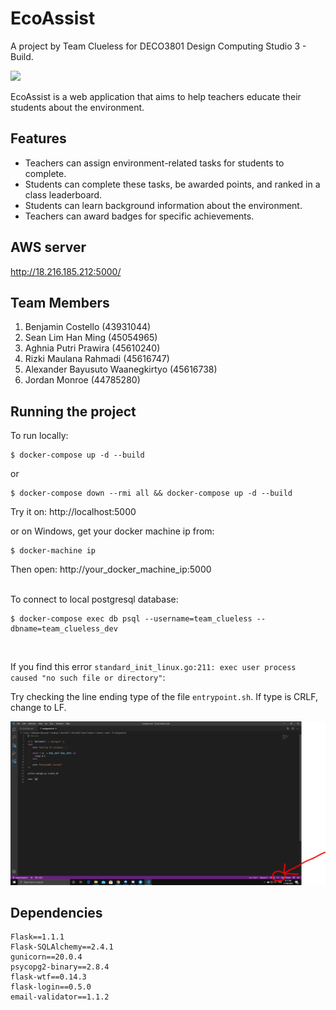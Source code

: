 # EcoAssist
A project by Team Clueless for DECO3801 Design Computing Studio 3 - Build.

<img src="https://raw.githubusercontent.com/fwrhine/EcoAssist/master/images/ecoassist.gif" height="430" />

EcoAssist is a web application that aims to help teachers educate their students about the environment. 

## Features
- Teachers can assign environment-related tasks for students to complete.
- Students can complete these tasks, be awarded points, and ranked in a class leaderboard.
- Students can learn background information about the environment.
- Teachers can award badges for specific achievements.


## AWS server
http://18.216.185.212:5000/

## Team Members
1. Benjamin Costello (43931044)
2. Sean Lim Han Ming (45054965)
3. Aghnia Putri Prawira (45610240)
4. Rizki Maulana Rahmadi (45616747)
5. Alexander Bayusuto Waanegkirtyo (45616738)
6. Jordan Monroe (44785280)

## Running the project
To run locally:
```
$ docker-compose up -d --build
```
or
```
$ docker-compose down --rmi all && docker-compose up -d --build
```

Try it on: http://localhost:5000

or on Windows, get your docker machine ip from:
```
$ docker-machine ip
```

Then open: http://your_docker_machine_ip:5000
<br />
<br />

To connect to local postgresql database:

```
$ docker-compose exec db psql --username=team_clueless --dbname=team_clueless_dev
```
<br />

If you find this error ```standard_init_linux.go:211: exec user process caused "no such file or directory"```:

Try checking the line ending type of the file ```entrypoint.sh```.
If type is CRLF, change to LF.

![image](./LF.jpg?raw=true)

## Dependencies
```
Flask==1.1.1
Flask-SQLAlchemy==2.4.1
gunicorn==20.0.4
psycopg2-binary==2.8.4
flask-wtf==0.14.3
flask-login==0.5.0
email-validator==1.1.2
```
